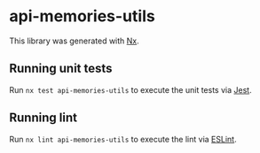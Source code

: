 # api-memories-utils

This library was generated with [Nx](https://nx.dev).

## Running unit tests

Run `nx test api-memories-utils` to execute the unit tests via [Jest](https://jestjs.io).

## Running lint

Run `nx lint api-memories-utils` to execute the lint via [ESLint](https://eslint.org/).
